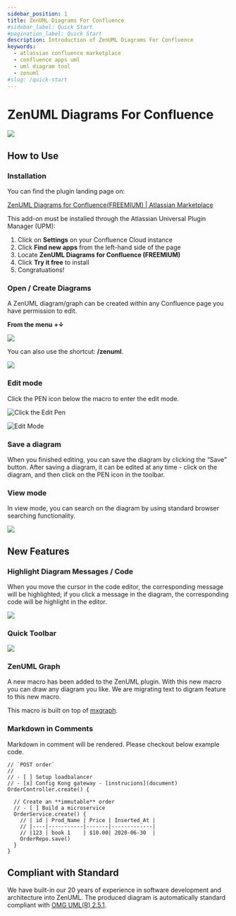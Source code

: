```yaml
---
sidebar_position: 1
title: ZenUML Diagrams For Confluence
#sidebar_label: Quick Start
#pagination_label: Quick Start
description: Introduction of ZenUML Diagrams For Confluence
keywords:
  - atlassian confluence marketplace
  - confluence apps uml
  - uml diagram tool
  - zenuml
#slug: /quick-start
---
```


# ZenUML Diagrams For Confluence

![](../../static/img/docs/product-zenuml-for-confluence-01.webp)

## How to Use

### Installation

You can find the plugin landing page on:

[ZenUML Diagrams for Confluence(FREEMIUM) | Atlassian Marketplace](https://marketplace.atlassian.com/apps/1218380/zenuml-diagrams-for-confluence-freemium?hosting=cloud&tab=overview)

This add-on must be installed through the Atlassian Universal Plugin Manager (UPM):

1. Click on **Settings** on your Confluence Cloud instance
2. Click **Find new apps** from the left-hand side of the page
3. Locate **ZenUML Diagrams for Confluence (FREEMIUM)**
4. Click **Try it free** to install
5. Congratuations!

### Open / Create Diagrams

A ZenUML diagram/graph can be created within any Confluence page you have permission to edit.

**From the menu** **+↓**

![](../../static/img/docs/product-zenuml-for-confluence-02.png)

You can also use the shortcut: **/zenuml**.

![](../../static/img/docs/product-zenuml-for-confluence-03.png)

### Edit mode

Click the PEN icon below the macro to enter the edit mode.

![Click the Edit Pen](../../static/img/docs/product-zenuml-for-confluence-04.png)

![Edit Mode](../../static/img/docs/product-zenuml-for-confluence-05.png)

### Save a diagram

When you finished editing, you can save the diagram by clicking the “Save” button. After saving a diagram, it can be edited at any time - click on the diagram, and then click on the PEN icon in the toolbar.

### View mode

In view mode, you can search on the diagram by using standard browser searching functionality.

![](../../static/img/docs/product-zenuml-for-confluence-06.png)

## New Features

### Highlight Diagram Messages / Code

When you move the cursor in the code editor, the corresponding message will be highlighted; if you click a message in the diagram, the corresponding code will be highlight in the editor.

![](../../static/img/docs/product-zenuml-confluence-07.png)

### Quick Toolbar

![](../../static/img/docs/product-zenuml-confluence-08.png)

### ZenUML Graph

A new macro has been added to the ZenUML plugin. With this new macro you can draw any diagram you like. We are migrating text to digram feature to this new macro.

This macro is built on top of [mxgraph](https://jgraph.github.io/mxgraph/).

### Markdown in Comments

Markdown in comment will be rendered. Please checkout below example code.

```zenuml title=Loops
// `POST order`
//
// - [ ] Setup loadbalancer
// - [x] Config Kong gateway - [instrucions](document)
OrderController.create() {

  // Create an **immutable** order
  // - [ ] Build a microservice
  OrderService.create() {
    // | id | Prod_Name | Price | Inserted_At |
    // |----|-----------|-------|-------------|
    // |123 | book 1    | $10.00| 2020-06-30  |
    OrderRepo.save()
  }
}
```

## Compliant with Standard

We have built-in our 20 years of experience in software development and architecture into ZenUML. The produced diagram is automatically standard compliant with [OMG UML(R) 2.5.1](https://www.omg.org/spec/UML/2.5.1/About-UML).
